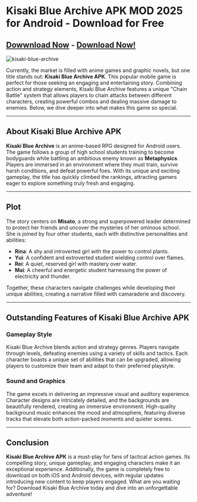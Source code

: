 # Kisaki Blue Archive APK MOD 2025 for Android - Download for Free

## [Dowwnload Now](https://modmeme.com/kisaki-blue-archive/) - [Download Now!](https://apktodo.io/kisaki-blue-archive-mod-apk/)

![kisaki-blue-archive](https://github.com/user-attachments/assets/23e66d6d-492e-446c-9fa0-4f4fe49d7472)

Currently, the market is filled with anime games and graphic novels, but one title stands out: **Kisaki Blue Archive APK**. This popular mobile game is perfect for those seeking an engaging and entertaining story. Combining action and strategy elements, Kisaki Blue Archive features a unique "Chain Battle" system that allows players to chain attacks between different characters, creating powerful combos and dealing massive damage to enemies. Below, we dive deeper into what makes this game so special.

---

## About Kisaki Blue Archive APK

**Kisaki Blue Archive** is an anime-based RPG designed for Android users. The game follows a group of high school students training to become bodyguards while battling an ambitious enemy known as **Metaphysics**. Players are immersed in an environment where they must train, survive harsh conditions, and defeat powerful foes. With its unique and exciting gameplay, the title has quickly climbed the rankings, attracting gamers eager to explore something truly fresh and engaging.

---

## Plot

The story centers on **Misato**, a strong and superpowered leader determined to protect her friends and uncover the mysteries of her ominous school. She is joined by four other students, each with distinctive personalities and abilities:

- **Rina**: A shy and introverted girl with the power to control plants.
- **Yui**: A confident and extroverted student wielding control over flames.
- **Rei**: A quiet, reserved girl with mastery over water.
- **Mai**: A cheerful and energetic student harnessing the power of electricity and thunder.

Together, these characters navigate challenges while developing their unique abilities, creating a narrative filled with camaraderie and discovery.

---

## Outstanding Features of Kisaki Blue Archive APK

### Gameplay Style
Kisaki Blue Archive blends action and strategy genres. Players navigate through levels, defeating enemies using a variety of skills and tactics. Each character boasts a unique set of abilities that can be upgraded, allowing players to customize their team and adapt to their preferred playstyle.

### Sound and Graphics
The game excels in delivering an impressive visual and auditory experience. Character designs are intricately detailed, and the backgrounds are beautifully rendered, creating an immersive environment. High-quality background music enhances the mood and atmosphere, featuring diverse tracks that elevate both action-packed moments and quieter scenes.

---

## Conclusion

**Kisaki Blue Archive APK** is a must-play for fans of tactical action games. Its compelling story, unique gameplay, and engaging characters make it an exceptional experience. Additionally, the game is completely free to download on both iOS and Android devices, with regular updates introducing new content to keep players engaged. What are you waiting for? Download Kisaki Blue Archive today and dive into an unforgettable adventure!

